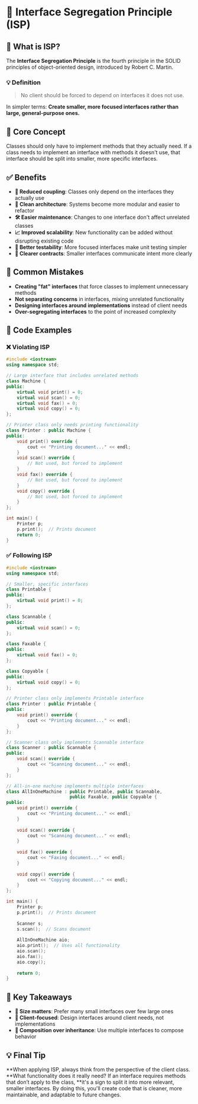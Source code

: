 # 🧩 Interface Segregation Principle (ISP)

## 📘 What is ISP?

The **Interface Segregation Principle** is the fourth principle in the SOLID principles of object-oriented design, introduced by Robert C. Martin.
 
### 💡 Definition

> No client should be forced to depend on interfaces it does not use.

In simpler terms: **Create smaller, more focused interfaces rather than large, general-purpose ones.**

## 🎯 Core Concept

Classes should only have to implement methods that they actually need. If a class needs to implement an interface with methods it doesn't use, that interface should be split into smaller, more specific interfaces.

## ✅ Benefits

- **🔄 Reduced coupling**: Classes only depend on the interfaces they actually use
- **🧹 Clean architecture**: Systems become more modular and easier to refactor
- **🛠️ Easier maintenance**: Changes to one interface don't affect unrelated classes
- **📈 Improved scalability**: New functionality can be added without disrupting existing code
- **🧪 Better testability**: More focused interfaces make unit testing simpler
- **📝 Clearer contracts**: Smaller interfaces communicate intent more clearly

## 🚫 Common Mistakes

- **Creating "fat" interfaces** that force classes to implement unnecessary methods
- **Not separating concerns** in interfaces, mixing unrelated functionality
- **Designing interfaces around implementations** instead of client needs
- **Over-segregating interfaces** to the point of increased complexity

## 🧪 Code Examples

### ❌ Violating ISP

```cpp
#include <iostream>
using namespace std;

// Large interface that includes unrelated methods
class Machine {
public:
    virtual void print() = 0;
    virtual void scan() = 0;
    virtual void fax() = 0;
    virtual void copy() = 0;
};

// Printer class only needs printing functionality
class Printer : public Machine {
public:
    void print() override {
        cout << "Printing document..." << endl;
    }
    void scan() override {
        // Not used, but forced to implement
    }
    void fax() override {
        // Not used, but forced to implement
    }
    void copy() override {
        // Not used, but forced to implement
    }
};

int main() {
    Printer p;
    p.print();  // Prints document
    return 0;
}
```

### ✅ Following ISP

```cpp
#include <iostream>
using namespace std;

// Smaller, specific interfaces
class Printable {
public:
    virtual void print() = 0;
};

class Scannable {
public:
    virtual void scan() = 0;
};

class Faxable {
public:
    virtual void fax() = 0;
};

class Copyable {
public:
    virtual void copy() = 0;
};

// Printer class only implements Printable interface
class Printer : public Printable {
public:
    void print() override {
        cout << "Printing document..." << endl;
    }
};

// Scanner class only implements Scannable interface
class Scanner : public Scannable {
public:
    void scan() override {
        cout << "Scanning document..." << endl;
    }
};

// All-in-one machine implements multiple interfaces
class AllInOneMachine : public Printable, public Scannable, 
                        public Faxable, public Copyable {
public:
    void print() override {
        cout << "Printing document..." << endl;
    }
    
    void scan() override {
        cout << "Scanning document..." << endl;
    }
    
    void fax() override {
        cout << "Faxing document..." << endl;
    }
    
    void copy() override {
        cout << "Copying document..." << endl;
    }
};

int main() {
    Printer p;
    p.print();  // Prints document
    
    Scanner s;
    s.scan();  // Scans document
    
    AllInOneMachine aio;
    aio.print();  // Uses all functionality
    aio.scan();
    aio.fax();
    aio.copy();
    
    return 0;
}
```

## 🧠 Key Takeaways

- **📏 Size matters**: Prefer many small interfaces over few large ones
- **🎯 Client-focused**: Design interfaces around client needs, not implementations
- **🔄 Composition over inheritance**: Use multiple interfaces to compose behavior

## 💡 Final Tip

**When applying ISP, always think from the perspective of the client class. 
**What functionality does it really need? If an interface requires methods that don’t apply to the class, 
**it's a sign to split it into more relevant, smaller interfaces. 
By doing this, you'll create code that is cleaner, more maintainable, and adaptable to future changes.
